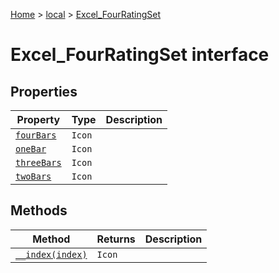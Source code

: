 [Home](./index) &gt; [local](local.md) &gt; [Excel\_FourRatingSet](local.excel_fourratingset.md)

# Excel\_FourRatingSet interface

## Properties

|  Property | Type | Description |
|  --- | --- | --- |
|  [`fourBars`](local.excel_fourratingset.fourbars.md) | `Icon` |  |
|  [`oneBar`](local.excel_fourratingset.onebar.md) | `Icon` |  |
|  [`threeBars`](local.excel_fourratingset.threebars.md) | `Icon` |  |
|  [`twoBars`](local.excel_fourratingset.twobars.md) | `Icon` |  |

## Methods

|  Method | Returns | Description |
|  --- | --- | --- |
|  [`__index(index)`](local.excel_fourratingset.__index.md) | `Icon` |  |

